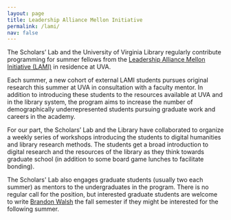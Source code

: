 ```yaml
---
layout: page
title: Leadership Alliance Mellon Initiative
permalink: /lami/
nav: false
---
```

The Scholars’ Lab and the University of Virginia Library regularly contribute programming for summer fellows from the [Leadership Alliance Mellon Initiative (LAMI)](https://graddiversity.virginia.edu/U.Va.LAMI) in residence at UVA. 

Each summer, a new cohort of external LAMI students pursues original research this summer at UVA in consultation with a faculty mentor. In addition to introducing these students to the resources available at UVA and in the library system, the program aims to increase the number of demographically underrepresented students pursuing graduate work and careers in the academy. 

For our part, the Scholars’ Lab and the Library have collaborated to organize a weekly series of workshops introducing the students to digital humanities and library research methods. The students get a broad introduction to digital research and the resources of the library as they think towards graduate school (in addition to some board game lunches to facilitate bonding). 

The Scholars' Lab also engages graduate students (usually two each summer) as mentors to the undergraduates in the program. There is no regular call for the position, but interested graduate students are welcome to write [Brandon Walsh](mailto:bmw9t@virginia.edu) the fall semester if they might be interested for the following summer.